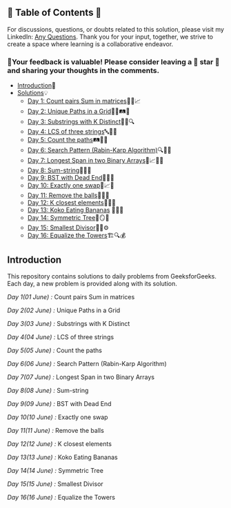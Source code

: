 ## 📜 Table of Contents 📜

For discussions, questions, or doubts related to this solution, please visit my LinkedIn: [Any Questions](https://www.linkedin.com/in/patel-hetkumar-sandipbhai-8b110525a). Thank you for your input, together, we strive to create a space where learning is a collaborative endeavor.

### 🔮Your feedback is valuable! Please consider leaving a 🌟 star 🌟 and sharing your thoughts in the comments.

- [Introduction](../README.md)📝
- [Solutions]()💡
  - [Day 1: Count pairs Sum in matrices](01(June)%20Count%20pairs%20Sum%20in%20matrices.md)🔢➕📈
  - [Day 2: Unique Paths in a Grid](02(June)%20Unique%20Paths%20in%20a%20Grid.md)🚶‍♂️🛤️🧭
  - [Day 3: Substrings with K Distinct](03(June)%20Substrings%20with%20K%20Distinct.md)🧵🔡🔍
  - [Day 4: LCS of three strings](04(June)%20LCS%20of%20three%20strings.md)🔤🔁🧬
  - [Day 5: Count the paths](05(June)%20Count%20the%20paths.md)🛤️🌳🏁
  - [Day 6: Search Pattern (Rabin-Karp Algorithm)](06(June)%20Search%20Pattern%20(Rabin-Karp%20Algorithm).md)🔍🔢🧪
  - [Day 7: Longest Span in two Binary Arrays](07(June)%20Longest%20Span%20in%20two%20Binary%20Arrays.md)🧮📈🕵️‍♂️
  - [Day 8: Sum-string](08(June)%20Sum-string.md)🔢🧮🔁
  - [Day 9: BST with Dead End](09(June)%20BST%20with%20Dead%20End.md)🌳🔚🚧
  - [Day 10: Exactly one swap](10(June)%20Exactly%20one%20swap.md)🔄📈👥
  - [Day 11: Remove the balls](11(June)%20Remove%20the%20balls.md)🎱🧹🧊
  - [Day 12: K closest elements](12(June)%20K%20closest%20elements.md)📍🔢🧲
  - [Day 13: Koko Eating Bananas](13(June)%20Koko%20Eating%20Bananas.md) 🐒🍌⏰
  - [Day 14: Symmetric Tree](14(June)%20Symmetric%20Tree.md)🌳🪞🤖
  - [Day 15: Smallest Divisor](15(June)%20Smallest%20Divisor.md)🔢➗⚙️
  - [Day 16: Equalize the Towers](16(June)%20Equalize%20the%20Towers.md)🏗️🔍💰









## Introduction

This repository contains solutions to daily problems from GeeksforGeeks. Each day, a new problem is provided along with its solution.

*Day 1(01 June) :* Count pairs Sum in matrices

*Day 2(02 June) :* Unique Paths in a Grid

*Day 3(03 June) :* Substrings with K Distinct

*Day 4(04 June) :* LCS of three strings

*Day 5(05 June) :* Count the paths

*Day 6(06 June) :* Search Pattern (Rabin-Karp Algorithm)

*Day 7(07 June) :* Longest Span in two Binary Arrays

*Day 8(08 June) :* Sum-string

*Day 9(09 June) :* BST with Dead End

*Day 10(10 June) :* Exactly one swap

*Day 11(11 June) :* Remove the balls

*Day 12(12 June) :* K closest elements

*Day 13(13 June) :* Koko Eating Bananas

*Day 14(14 June) :* Symmetric Tree

*Day 15(15 June) :* Smallest Divisor

*Day 16(16 June) :* Equalize the Towers 

<!--*Day 17(17 June) :* Sort the given array after applying the given equation

*Day 18(18 June) :* Level Order in spiral form

*Day 19(19 June) :* Predecessor and Successor

*Day 20(20 June) :* Burning Tree

*Day 21(21 June) :* Kth Smallest Number in Multiplication Table

*Day 22(22 June) :* Minimum Deletions

*Day 23(23 June) :* Dice throw

*Day 24(24 June) :* Sum of all substrings of a number

*Day 25(25 June) :* Pythagorean Triplet

*Day 26(26 June) :* Insert in Sorted Circular Linked List

*Day 27(27 June) :* Print leaf nodes from preorder traversal of BST

*Day 28(28 June) :* Find rectangle with corners as 1

*Day 29(29 June) :* Sum of nodes on the longest path

*Day 30(30 June) :* Closest Neighbour in BST-->

